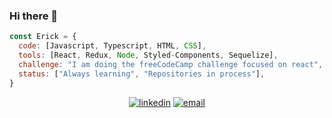 ### Hi there 👋
```javascript
const Erick = {
  code: [Javascript, Typescript, HTML, CSS],
  tools: [React, Redux, Node, Styled-Components, Sequelize],
  challenge: "I am doing the freeCodeCamp challenge focused on react",
  status: ["Always learning", "Repositories in process"],
}
```
<p align="center"> 
 <!-- <a href="https://app-food-gold.vercel.app/"><img src="https://img.icons8.com/color/95/000000/real-food-for-meals.png" alt="appFood"/></a> -->
  <a href="https://www.linkedin.com/in/erick-ayllon"><img src="https://img.icons8.com/color/96/000000/linkedin.png" alt="linkedin"/></a>
  <a href="mailto:erickayllon@gmail.com"><img src="https://img.icons8.com/color/96/000000/gmail.png" alt="email"/></a>
</p>
